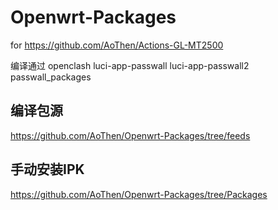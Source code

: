 # Openwrt-Packages

for https://github.com/AoThen/Actions-GL-MT2500

编译通过
openclash
luci-app-passwall
luci-app-passwall2
passwall_packages



## 编译包源
https://github.com/AoThen/Openwrt-Packages/tree/feeds
## 手动安装IPK
https://github.com/AoThen/Openwrt-Packages/tree/Packages